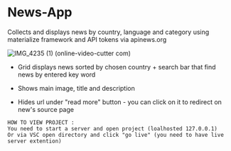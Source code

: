 # News-App 

Collects and displays news by country, language and category using materialize framework and API tokens via apinews.org

![IMG_4235 (1) (online-video-cutter com)](https://user-images.githubusercontent.com/113599547/224672526-e0dc2eb7-4747-48f9-836e-75869afbf032.gif)

* Grid displays news sorted by chosen country + search bar that find news by entered key word

* Shows main image, title and description

* Hides url under "read more" button - you can click on it to redirect on new's source page


~~~
HOW TO VIEW PROJECT :
You need to start a server and open project (loalhosted 127.0.0.1)
Or via VSC open directory and click "go live" (you need to have live server extention)
